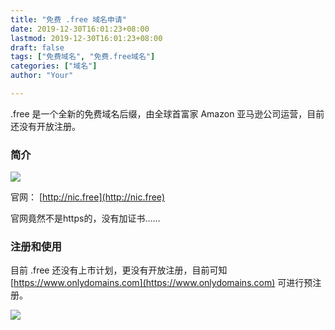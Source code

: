 ```yaml
---
title: "免费 .free 域名申请"
date: 2019-12-30T16:01:23+08:00
lastmod: 2019-12-30T16:01:23+08:00
draft: false
tags: ["免费域名", "免费.free域名"]
categories: ["域名"]
author: "Your"

---
```


.free 是一个全新的免费域名后缀，由全球首富家 Amazon 亚马逊公司运营，目前还没有开放注册。<!--more-->

### 简介  

![](/images/dotfree.png)

官网： [http://nic.free](http://nic.free)   

官网竟然不是https的，没有加证书……   

### 注册和使用   

目前 .free 还没有上市计划，更没有开放注册，目前可知 [https://www.onlydomains.com](https://www.onlydomains.com) 可进行预注册。

![](/images/hellofree.png)

